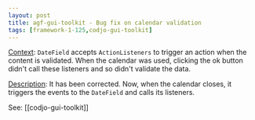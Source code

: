 ```yaml
---
layout: post
title: agf-gui-toolkit - Bug fix on calendar validation
tags: [framework-1-125,codjo-gui-toolkit]
---
```

<u>Context</u>: 
```DateField``` accepts ```ActionListeners``` to trigger an action when the content is validated. When the calendar was used, clicking the ok button didn't call these listeners and so didn't validate the data.

<u>Description</u>: 
It has been corrected. Now, when the calendar closes, it triggers the events to the ```DateField``` and calls its listeners.

See: [[codjo-gui-toolkit]]
